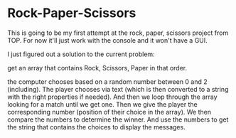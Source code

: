 # Rock-Paper-Scissors

This is going to be my first attempt at the rock, paper, scissors project from 
TOP. For now it'll just work with the console and it won't have a GUI.

I just figured out a solution to the current problem:

get an array that contains Rock, Scissors, Paper in that order.

the computer chooses based on a random number between 0 and 2 (including).
The player chooses via text (which is then converted to a string with the right
properties if needed). And then we loop through the array looking for a match 
until we get one. Then we give the player the corresponding number (position of
their choice in the array). We then compare the numbers to determine the winner.
And use the numbers to get the string that contains the choices to display the 
messages.
